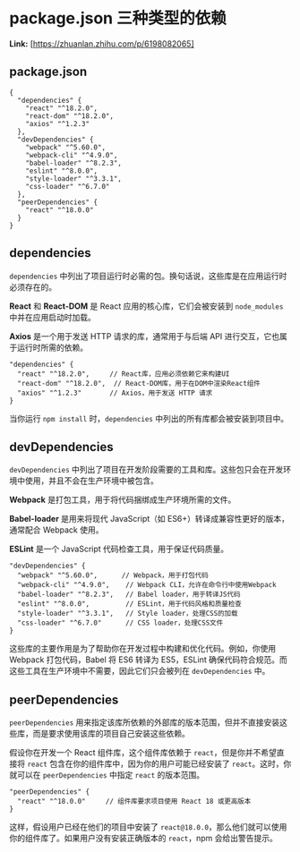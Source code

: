 # package.json 三种类型的依赖



 **Link:** [https://zhuanlan.zhihu.com/p/6198082065]

## package.json  
```
{
  "dependencies" {
    "react" "^18.2.0",
    "react-dom" "^18.2.0",
    "axios" "^1.2.3"
  },
  "devDependencies" {
    "webpack" "^5.60.0",
    "webpack-cli" "^4.9.0",
    "babel-loader" "^8.2.3",
    "eslint" "^8.0.0",
    "style-loader" "^3.3.1",
    "css-loader" "^6.7.0"
  },
  "peerDependencies" {
    "react" "^18.0.0"
  }
}
```
## dependencies  

`dependencies` 中列出了项目运行时必需的包。换句话说，这些库是在应用运行时必须存在的。

**React** 和 **React-DOM** 是 React 应用的核心库，它们会被安装到 `node_modules` 中并在应用启动时加载。

**Axios** 是一个用于发送 HTTP 请求的库，通常用于与后端 API 进行交互，它也属于运行时所需的依赖。

```
"dependencies" {
  "react" "^18.2.0",     // React库，应用必须依赖它来构建UI
  "react-dom" "^18.2.0",  // React-DOM库，用于在DOM中渲染React组件
  "axios" "^1.2.3"       // Axios，用于发送 HTTP 请求
}
```

当你运行 `npm install` 时，`dependencies` 中列出的所有库都会被安装到项目中。

## devDependencies  

`devDependencies` 中列出了项目在开发阶段需要的工具和库。这些包只会在开发环境中使用，并且不会在生产环境中被包含。

**Webpack** 是打包工具，用于将代码捆绑成生产环境所需的文件。

**Babel-loader** 是用来将现代 JavaScript（如 ES6+）转译成兼容性更好的版本，通常配合 Webpack 使用。

**ESLint** 是一个 JavaScript 代码检查工具，用于保证代码质量。

```
"devDependencies" {
  "webpack" "^5.60.0",      // Webpack，用于打包代码
  "webpack-cli" "^4.9.0",    // Webpack CLI，允许在命令行中使用Webpack
  "babel-loader" "^8.2.3",   // Babel loader，用于转译JS代码
  "eslint" "^8.0.0",         // ESLint，用于代码风格和质量检查
  "style-loader" "^3.3.1",   // Style loader，处理CSS的加载
  "css-loader" "^6.7.0"      // CSS loader，处理CSS文件
}
```

这些库的主要作用是为了帮助你在开发过程中构建和优化代码。例如，你使用 Webpack 打包代码，Babel 将 ES6 转译为 ES5，ESLint 确保代码符合规范。而这些工具在生产环境中不需要，因此它们只会被列在 `devDependencies` 中。

## peerDependencies  

`peerDependencies` 用来指定该库所依赖的外部库的版本范围，但并不直接安装这些库，而是要求使用该库的项目自己安装这些依赖。

假设你在开发一个 React 组件库，这个组件库依赖于 `react`，但是你并不希望直接将 `react` 包含在你的组件库中，因为你的用户可能已经安装了 `react`。这时，你就可以在 `peerDependencies` 中指定 `react` 的版本范围。

```
"peerDependencies" {
  "react" "^18.0.0"     // 组件库要求项目使用 React 18 或更高版本
}
```

这样，假设用户已经在他们的项目中安装了 `react@18.0.0`，那么他们就可以使用你的组件库了。如果用户没有安装正确版本的 `react`，npm 会给出警告提示。

